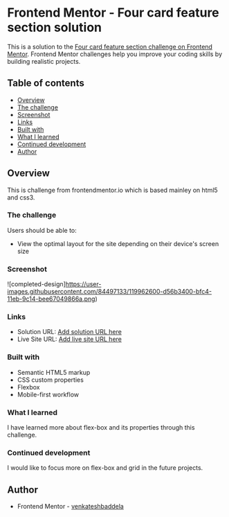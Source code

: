 # Frontend Mentor - Four card feature section solution

This is a solution to the [Four card feature section challenge on Frontend Mentor](https://www.frontendmentor.io/challenges/four-card-feature-section-weK1eFYK). Frontend Mentor challenges help you improve your coding skills by building realistic projects.

## Table of contents

- [Overview](#overview)
- [The challenge](#the-challenge)
- [Screenshot](#screenshot)
- [Links](#links)
- [Built with](#built-with)
- [What I learned](#what-i-learned)
- [Continued development](#continued-development)
- [Author](#author)

## Overview

This is challenge from frontendmentor.io which is based mainley on html5 and css3.

### The challenge

Users should be able to:

- View the optimal layout for the site depending on their device's screen size

### Screenshot

![completed-design]https://user-images.githubusercontent.com/84497133/119962600-d56b3400-bfc4-11eb-9c14-bee67049866a.png)

### Links

- Solution URL: [Add solution URL here](https://your-solution-url.com)
- Live Site URL: [Add live site URL here](https://your-live-site-url.com)

### Built with

- Semantic HTML5 markup
- CSS custom properties
- Flexbox
- Mobile-first workflow

### What I learned

I have learned more about flex-box and its properties through this challenge.

### Continued development

I would like to focus more on flex-box and grid in the future projects.

## Author

- Frontend Mentor - [venkateshbaddela](https://www.frontendmentor.io/profile/venkateshbaddela)
